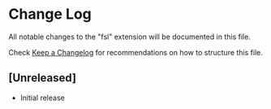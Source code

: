 # Change Log

All notable changes to the "fsl" extension will be documented in this file.

Check [Keep a Changelog](http://keepachangelog.com/) for recommendations on how to structure this file.

## [Unreleased]

- Initial release